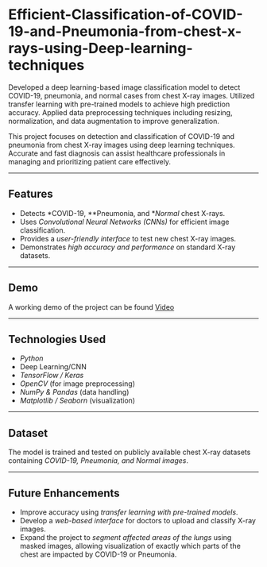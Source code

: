 # Efficient-Classification-of-COVID-19-and-Pneumonia-from-chest-x-rays-using-Deep-learning-techniques
Developed a deep learning-based image classification model to detect COVID-19, pneumonia, and  normal cases from chest X-ray images. Utilized transfer learning with pre-trained models to achieve high prediction accuracy. Applied data preprocessing techniques including resizing, normalization, and data augmentation  to improve generalization. 


This project focuses on detection and classification of COVID-19 and pneumonia from chest X-ray images using deep learning techniques. Accurate and fast diagnosis can assist healthcare professionals in managing and prioritizing patient care effectively.

---

## Features
- Detects *COVID-19, **Pneumonia, and **Normal* chest X-rays.  
- Uses *Convolutional Neural Networks (CNNs)* for efficient image classification.  
- Provides a *user-friendly interface* to test new chest X-ray images.  
- Demonstrates *high accuracy and performance* on standard X-ray datasets.  

---

## Demo
A working demo of the project can be found [Video](https://drive.google.com/file/d/1PErDHPPOJYX5b2HJiXR-QjjIY3skPjxQ/view?usp=drive_link)  


---

## Technologies Used
- *Python*
- Deep Learning/CNN
- *TensorFlow / Keras*  
- *OpenCV* (for image preprocessing)  
- *NumPy & Pandas* (data handling)  
- *Matplotlib / Seaborn* (visualization)  

---

## Dataset
The model is trained and tested on publicly available chest X-ray datasets containing *COVID-19, Pneumonia, and Normal images*.  

---

## Future Enhancements
- Improve accuracy using *transfer learning with pre-trained models*.  
- Develop a *web-based interface* for doctors to upload and classify X-ray images.  
- Expand the project to *segment affected areas of the lungs* using masked images, allowing visualization of exactly which parts of the chest are impacted by COVID-19 or Pneumonia.


